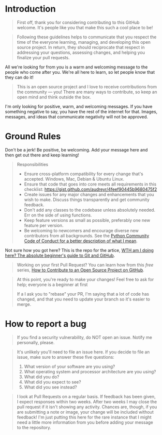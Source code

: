 # Introduction



>First off, thank you for considering contributing to this GitHub welcome. It's people like you that make this such a cool place to be!

>Following these guidelines helps to communicate that you respect the time of the everyone learning, managing, and developing this open source project. In return, they should reciprocate that respect in addressing your questions, assessing changes, and helping you finalize your pull requests.

All we're looking for from you is a warm and welcoming message to the people who come after you. We're all here to learn, so let people know that they can do it!

> This is an open source project and I love to receive contributions from the community — you! There are many ways to contribute, so keep an open mind and think outside the box.

I'm only looking for positive, warm, and welcoming messages. If you have something negative to say, you have the rest of the internet for that. Images, messages, and ideas that communicate negativity will not be approved.


# Ground Rules
Don't be a jerk! Be positive, be welcoming. Add your message here and then get out there and keep learning!

> Responsibilities
> * Ensure cross-platform compatibility for every change that's accepted. Windows, Mac, Debian & Ubuntu Linux.
> * Ensure that code that goes into core meets all requirements in this checklist: https://gist.github.com/audreyr/4feef90445b9680475f2
> * Create issues for any major changes and enhancements that you wish to make. Discuss things transparently and get community feedback.
> * Don't add any classes to the codebase unless absolutely needed. Err on the side of using functions.
> * Keep feature versions as small as possible, preferably one new feature per version.
> * Be welcoming to newcomers and encourage diverse new contributors from all backgrounds. See the [Python Community Code of Conduct for a better description of what I mean](https://www.python.org/psf/codeofconduct/).

Not sure how you got here? This is the repo for the artice, [WTH am I doing here? The absolute beginner's guide to Git and GitHub](https://).

> Working on your first Pull Request? You can learn how from this *free* series, [How to Contribute to an Open Source Project on GitHub](https://egghead.io/series/how-to-contribute-to-an-open-source-project-on-github).


>At this point, you're ready to make your changes! Feel free to ask for help; everyone is a beginner at first 
>
>If a I ask you to "rebase" your PR, I'm saying that a lot of code has changed, and that you need to update your branch so it's easier to merge.

# How to report a bug

> If you find a security vulnerability, do NOT open an issue. Notify me personally, please.

> It's unlikely you'll need to file an issue here. If you decide to file an issue, make sure to answer these five questions:
>
> 1. What version of your software are you using?
> 2. What operating system and processor architecture are you using?
> 3. What did you do?
> 4. What did you expect to see?
> 5. What did you see instead?

> I look at Pull Requests on a regular basis. 
> If feedback has been given, I expect responses within two weeks. After two weeks I may close the pull request if it isn't showing any activity. Chances are, though, if you are submitting a note or image, your change will be included without feedback! I'm just putting this here for the rare instance that I might need a little more information from you before adding your message to the repository.
